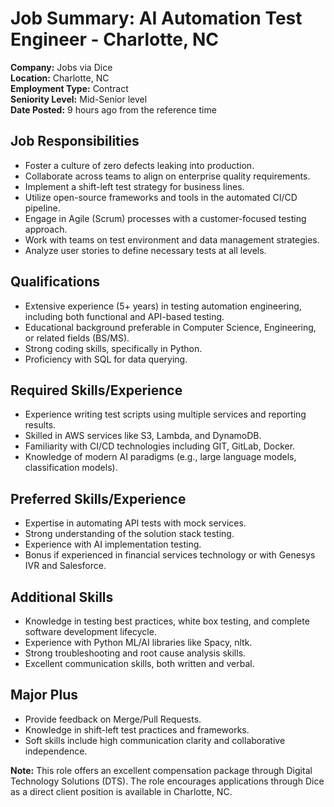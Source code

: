 # Job Summary: AI Automation Test Engineer - Charlotte, NC

**Company:** Jobs via Dice  
**Location:** Charlotte, NC  
**Employment Type:** Contract  
**Seniority Level:** Mid-Senior level  
**Date Posted:** 9 hours ago from the reference time 

## Job Responsibilities
- Foster a culture of zero defects leaking into production.
- Collaborate across teams to align on enterprise quality requirements.
- Implement a shift-left test strategy for business lines.
- Utilize open-source frameworks and tools in the automated CI/CD pipeline.
- Engage in Agile (Scrum) processes with a customer-focused testing approach.
- Work with teams on test environment and data management strategies.
- Analyze user stories to define necessary tests at all levels.

## Qualifications
- Extensive experience (5+ years) in testing automation engineering, including both functional and API-based testing.
- Educational background preferable in Computer Science, Engineering, or related fields (BS/MS).
- Strong coding skills, specifically in Python.
- Proficiency with SQL for data querying.

## Required Skills/Experience
- Experience writing test scripts using multiple services and reporting results.
- Skilled in AWS services like S3, Lambda, and DynamoDB.
- Familiarity with CI/CD technologies including GIT, GitLab, Docker.
- Knowledge of modern AI paradigms (e.g., large language models, classification models).

## Preferred Skills/Experience
- Expertise in automating API tests with mock services.
- Strong understanding of the solution stack testing.
- Experience with AI implementation testing.
- Bonus if experienced in financial services technology or with Genesys IVR and Salesforce.

## Additional Skills
- Knowledge in testing best practices, white box testing, and complete software development lifecycle.
- Experience with Python ML/AI libraries like Spacy, nltk.
- Strong troubleshooting and root cause analysis skills.
- Excellent communication skills, both written and verbal.

## Major Plus
- Provide feedback on Merge/Pull Requests.
- Knowledge in shift-left test practices and frameworks.
- Soft skills include high communication clarity and collaborative independence.

**Note:** This role offers an excellent compensation package through Digital Technology Solutions (DTS). The role encourages applications through Dice as a direct client position is available in Charlotte, NC.